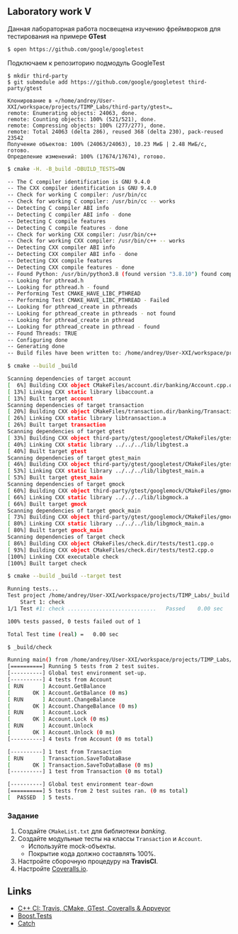 ## Laboratory work V


Данная лабораторная работа посвещена изучению фреймворков для тестирования на примере **GTest**

```sh
$ open https://github.com/google/googletest
```

Подключаем к репозиторию подмодуль GoogleTest
```shell
$ mkdir third-party
$ git submodule add https://github.com/google/googletest third-party/gtest

Клонирование в «/home/andrey/User-XXI/workspace/projects/TIMP_Labs/third-party/gtest»…
remote: Enumerating objects: 24063, done.
remote: Counting objects: 100% (521/521), done.
remote: Compressing objects: 100% (277/277), done.
remote: Total 24063 (delta 286), reused 368 (delta 230), pack-reused 23542
Получение объектов: 100% (24063/24063), 10.23 МиБ | 2.48 МиБ/с, готово.
Определение изменений: 100% (17674/17674), готово.
```

```sh
$ cmake -H. -B_build -DBUILD_TESTS=ON

-- The C compiler identification is GNU 9.4.0
-- The CXX compiler identification is GNU 9.4.0
-- Check for working C compiler: /usr/bin/cc
-- Check for working C compiler: /usr/bin/cc -- works
-- Detecting C compiler ABI info
-- Detecting C compiler ABI info - done
-- Detecting C compile features
-- Detecting C compile features - done
-- Check for working CXX compiler: /usr/bin/c++
-- Check for working CXX compiler: /usr/bin/c++ -- works
-- Detecting CXX compiler ABI info
-- Detecting CXX compiler ABI info - done
-- Detecting CXX compile features
-- Detecting CXX compile features - done
-- Found Python: /usr/bin/python3.8 (found version "3.8.10") found components: Interpreter 
-- Looking for pthread.h
-- Looking for pthread.h - found
-- Performing Test CMAKE_HAVE_LIBC_PTHREAD
-- Performing Test CMAKE_HAVE_LIBC_PTHREAD - Failed
-- Looking for pthread_create in pthreads
-- Looking for pthread_create in pthreads - not found
-- Looking for pthread_create in pthread
-- Looking for pthread_create in pthread - found
-- Found Threads: TRUE  
-- Configuring done
-- Generating done
-- Build files have been written to: /home/andrey/User-XXI/workspace/projects/TIMP_Labs/_build
```

```sh
$ cmake --build _build

Scanning dependencies of target account
[  6%] Building CXX object CMakeFiles/account.dir/banking/Account.cpp.o
[ 13%] Linking CXX static library libaccount.a
[ 13%] Built target account
Scanning dependencies of target transaction
[ 20%] Building CXX object CMakeFiles/transaction.dir/banking/Transaction.cpp.o
[ 26%] Linking CXX static library libtransaction.a
[ 26%] Built target transaction
Scanning dependencies of target gtest
[ 33%] Building CXX object third-party/gtest/googletest/CMakeFiles/gtest.dir/src/gtest-all.cc.o
[ 40%] Linking CXX static library ../../../lib/libgtest.a
[ 40%] Built target gtest
Scanning dependencies of target gtest_main
[ 46%] Building CXX object third-party/gtest/googletest/CMakeFiles/gtest_main.dir/src/gtest_main.cc.o
[ 53%] Linking CXX static library ../../../lib/libgtest_main.a
[ 53%] Built target gtest_main
Scanning dependencies of target gmock
[ 60%] Building CXX object third-party/gtest/googlemock/CMakeFiles/gmock.dir/src/gmock-all.cc.o
[ 66%] Linking CXX static library ../../../lib/libgmock.a
[ 66%] Built target gmock
Scanning dependencies of target gmock_main
[ 73%] Building CXX object third-party/gtest/googlemock/CMakeFiles/gmock_main.dir/src/gmock_main.cc.o
[ 80%] Linking CXX static library ../../../lib/libgmock_main.a
[ 80%] Built target gmock_main
Scanning dependencies of target check
[ 86%] Building CXX object CMakeFiles/check.dir/tests/test1.cpp.o
[ 93%] Building CXX object CMakeFiles/check.dir/tests/test2.cpp.o
[100%] Linking CXX executable check
[100%] Built target check
```

```sh
$ cmake --build _build --target test

Running tests...
Test project /home/andrey/User-XXI/workspace/projects/TIMP_Labs/_build
    Start 1: check
1/1 Test #1: check ............................   Passed    0.00 sec

100% tests passed, 0 tests failed out of 1

Total Test time (real) =   0.00 sec
```


```sh
$ _build/check

Running main() from /home/andrey/User-XXI/workspace/projects/TIMP_Labs/third-party/gtest/googletest/src/gtest_main.cc
[==========] Running 5 tests from 2 test suites.
[----------] Global test environment set-up.
[----------] 4 tests from Account
[ RUN      ] Account.GetBalance
[       OK ] Account.GetBalance (0 ms)
[ RUN      ] Account.ChangeBalance
[       OK ] Account.ChangeBalance (0 ms)
[ RUN      ] Account.Lock
[       OK ] Account.Lock (0 ms)
[ RUN      ] Account.Unlock
[       OK ] Account.Unlock (0 ms)
[----------] 4 tests from Account (0 ms total)

[----------] 1 test from Transaction
[ RUN      ] Transaction.SaveToDataBase
[       OK ] Transaction.SaveToDataBase (0 ms)
[----------] 1 test from Transaction (0 ms total)

[----------] Global test environment tear-down
[==========] 5 tests from 2 test suites ran. (0 ms total)
[  PASSED  ] 5 tests.
```

### Задание
1. Создайте `CMakeList.txt` для библиотеки *banking*.
2. Создайте модульные тесты на классы `Transaction` и `Account`.
   * Используйте mock-объекты.
   * Покрытие кода должно составлять 100%.
3. Настройте сборочную процедуру на **TravisCI**.
4. Настройте [Coveralls.io](https://coveralls.io/).


## Links

- [C++ CI: Travis, CMake, GTest, Coveralls & Appveyor](http://david-grs.github.io/cpp-clang-travis-cmake-gtest-coveralls-appveyor/)
- [Boost.Tests](http://www.boost.org/doc/libs/1_63_0/libs/test/doc/html/)
- [Catch](https://github.com/catchorg/Catch2)


